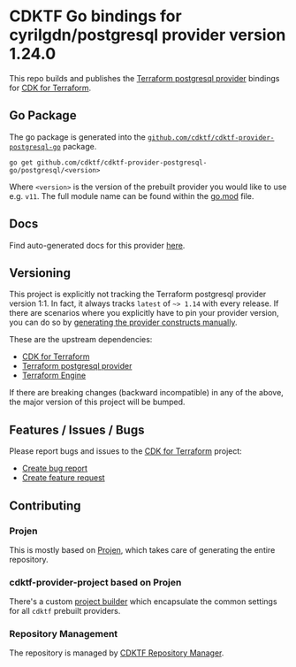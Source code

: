 # CDKTF Go bindings for cyrilgdn/postgresql provider version 1.24.0

This repo builds and publishes the [Terraform postgresql provider](https://registry.terraform.io/providers/cyrilgdn/postgresql/1.24.0/docs) bindings for [CDK for Terraform](https://cdk.tf).

## Go Package

The go package is generated into the [`github.com/cdktf/cdktf-provider-postgresql-go`](https://github.com/cdktf/cdktf-provider-postgresql-go) package.

`go get github.com/cdktf/cdktf-provider-postgresql-go/postgresql/<version>`

Where `<version>` is the version of the prebuilt provider you would like to use e.g. `v11`. The full module name can be found
within the [go.mod](https://github.com/cdktf/cdktf-provider-postgresql-go/blob/main/postgresql/go.mod#L1) file.

## Docs

Find auto-generated docs for this provider [here](https://github.com/cdktf/cdktf-provider-postgresql/blob/main/docs/API.go.md).


## Versioning

This project is explicitly not tracking the Terraform postgresql provider version 1:1. In fact, it always tracks `latest` of `~> 1.14` with every release. If there are scenarios where you explicitly have to pin your provider version, you can do so by [generating the provider constructs manually](https://cdk.tf/imports).

These are the upstream dependencies:

* [CDK for Terraform](https://cdk.tf)
* [Terraform postgresql provider](https://registry.terraform.io/providers/cyrilgdn/postgresql/1.24.0)
* [Terraform Engine](https://terraform.io)

If there are breaking changes (backward incompatible) in any of the above, the major version of this project will be bumped.

## Features / Issues / Bugs

Please report bugs and issues to the [CDK for Terraform](https://cdk.tf) project:

* [Create bug report](https://cdk.tf/bug)
* [Create feature request](https://cdk.tf/feature)

## Contributing

### Projen

This is mostly based on [Projen](https://github.com/projen/projen), which takes care of generating the entire repository.

### cdktf-provider-project based on Projen

There's a custom [project builder](https://github.com/cdktf/cdktf-provider-project) which encapsulate the common settings for all `cdktf` prebuilt providers.


### Repository Management

The repository is managed by [CDKTF Repository Manager](https://github.com/cdktf/cdktf-repository-manager/).
